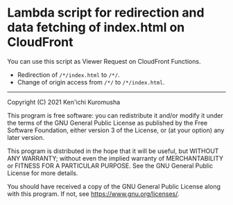 # Lambda script for redirection and data fetching of index.html on CloudFront

You can use this script as Viewer Request on CloudFront Functions.

* Redirection of ```/*/index.html``` to ```/*/```.
* Change of origin access from ```/*/``` to ```/*/index.html```.

---

Copyright (C) 2021  Ken'ichi Kuromusha

This program is free software: you can redistribute it and/or modify
it under the terms of the GNU General Public License as published by
the Free Software Foundation, either version 3 of the License, or
(at your option) any later version.

This program is distributed in the hope that it will be useful,
but WITHOUT ANY WARRANTY; without even the implied warranty of
MERCHANTABILITY or FITNESS FOR A PARTICULAR PURPOSE.  See the
GNU General Public License for more details.

You should have received a copy of the GNU General Public License
along with this program.  If not, see <https://www.gnu.org/licenses/>.
